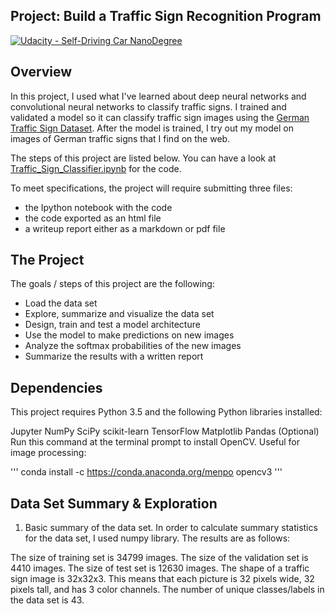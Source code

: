 ## Project: Build a Traffic Sign Recognition Program
[![Udacity - Self-Driving Car NanoDegree](https://s3.amazonaws.com/udacity-sdc/github/shield-carnd.svg)](http://www.udacity.com/drive)

Overview
---
In this project, I used what I've learned about deep neural networks and convolutional neural networks to classify traffic signs. I trained and validated a model so it can classify traffic sign images using the [German Traffic Sign Dataset](http://benchmark.ini.rub.de/?section=gtsrb&subsection=dataset). After the model is trained, I try out my model on images of German traffic signs that I find on the web.

The steps of this project are listed below. You can have a look at [Traffic_Sign_Classifier.ipynb](./Traffic_Sign_Classifier.ipynb) for the code.

To meet specifications, the project will require submitting three files: 
* the Ipython notebook with the code
* the code exported as an html file
* a writeup report either as a markdown or pdf file 


The Project
---
The goals / steps of this project are the following:
* Load the data set
* Explore, summarize and visualize the data set
* Design, train and test a model architecture
* Use the model to make predictions on new images
* Analyze the softmax probabilities of the new images
* Summarize the results with a written report

Dependencies
---
This project requires Python 3.5 and the following Python libraries installed:

Jupyter
NumPy
SciPy
scikit-learn
TensorFlow
Matplotlib
Pandas (Optional)
Run this command at the terminal prompt to install OpenCV. Useful for image processing:

'''
conda install -c https://conda.anaconda.org/menpo opencv3
'''

Data Set Summary & Exploration
---
1. Basic summary of the data set.
In order to calculate summary statistics for the data set, I used numpy library. The results are as follows:

The size of training set is 34799 images.
The size of the validation set is 4410 images.
The size of test set is 12630 images.
The shape of a traffic sign image is 32x32x3. This means that each picture is 32 pixels wide, 32 pixels tall, and has 3 color channels.
The number of unique classes/labels in the data set is 43.
